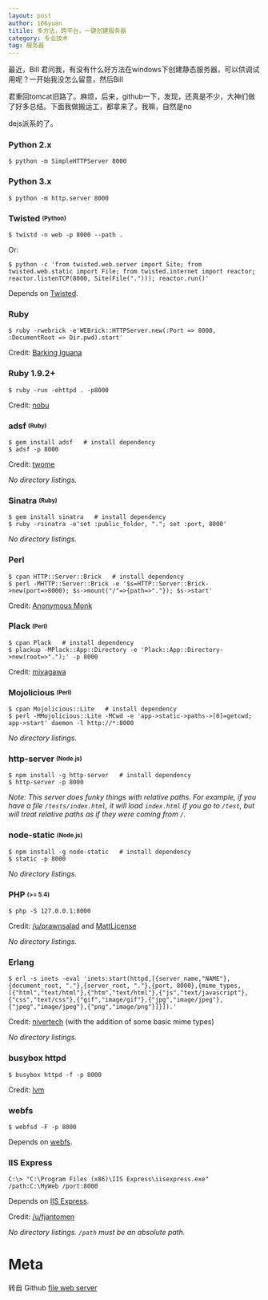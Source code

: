 ```yaml
---
layout: post
author: 166yuan
titile: 多方法，跨平台，一键创建服务器
category: 专业技术
tag: 服务器
---
```


最近，Bill 君问我，有没有什么好方法在windows下创建静态服务器，可以供调试用呢？一开始我没怎么留意，然后Bill 

君重回tomcat旧路了。麻烦，后来，github一下，发现，还真是不少，大神们做了好多总结。下面我做搬运工，都拿来了。我嘛，自然是no

dejs派系的了。

### Python 2.x

```shell
$ python -m SimpleHTTPServer 8000
```

### Python 3.x

```shell
$ python -m http.server 8000
```

### Twisted <sub><sup>(Python)</sup></sub>

```shell
$ twistd -n web -p 8000 --path .
```

Or:

```shell
$ python -c 'from twisted.web.server import Site; from twisted.web.static import File; from twisted.internet import reactor; reactor.listenTCP(8000, Site(File("."))); reactor.run()'
```

Depends on [Twisted](http://twistedmatrix.com/trac/wiki/Downloads).

### Ruby

```shell
$ ruby -rwebrick -e'WEBrick::HTTPServer.new(:Port => 8000, :DocumentRoot => Dir.pwd).start'
```

Credit: [Barking Iguana](http://barkingiguana.com/2010/04/11/a-one-line-web-server-in-ruby/)

### Ruby 1.9.2+

```shell
$ ruby -run -ehttpd . -p8000
```

Credit: [nobu](https://gist.github.com/willurd/5720255#comment-855952)

### adsf <sub><sup>(Ruby)</sup></sub>

```shell
$ gem install adsf   # install dependency
$ adsf -p 8000
```

Credit: [twome](https://gist.github.com/willurd/5720255/#comment-841393)

*No directory listings.*

### Sinatra <sub><sup>(Ruby)</sup></sub>

```shell
$ gem install sinatra   # install dependency
$ ruby -rsinatra -e'set :public_folder, "."; set :port, 8000'
```

*No directory listings.*

### Perl

```shell
$ cpan HTTP::Server::Brick   # install dependency
$ perl -MHTTP::Server::Brick -e '$s=HTTP::Server::Brick->new(port=>8000); $s->mount("/"=>{path=>"."}); $s->start'
```

Credit: [Anonymous Monk](http://www.perlmonks.org/?node_id=865239)

### Plack <sub><sup>(Perl)</sup></sub>

```shell
$ cpan Plack   # install dependency
$ plackup -MPlack::App::Directory -e 'Plack::App::Directory->new(root=>".");' -p 8000
```

Credit: [miyagawa](http://advent.plackperl.org/2009/12/day-5-run-a-static-file-web-server-with-plack.html)

### Mojolicious <sub><sup>(Perl)</sup></sub>

```shell
$ cpan Mojolicious::Lite   # install dependency
$ perl -MMojolicious::Lite -MCwd -e 'app->static->paths->[0]=getcwd; app->start' daemon -l http://*:8000
```

*No directory listings.*

### http-server <sub><sup>(Node.js)</sup></sub>

```shell
$ npm install -g http-server   # install dependency
$ http-server -p 8000
```

*Note: This server does funky things with relative paths. For example, if you have a file `/tests/index.html`, it will load `index.html` if you go to `/test`, but will treat relative paths as if they were coming from `/`.*

### node-static <sub><sup>(Node.js)</sup></sub>

```shell
$ npm install -g node-static   # install dependency
$ static -p 8000
```

*No directory listings.*

### PHP <sub><sup>(>= 5.4)</sup></sub>

```shell
$ php -S 127.0.0.1:8000
```

Credit: [/u/prawnsalad](http://www.reddit.com/r/webdev/comments/1fs45z/list_of_ad_hoc_http_server_oneliners/cad9ew3) and [MattLicense](https://gist.github.com/willurd/5720255#comment-841131)

*No directory listings.*

### Erlang

```shell
$ erl -s inets -eval 'inets:start(httpd,[{server_name,"NAME"},{document_root, "."},{server_root, "."},{port, 8000},{mime_types,[{"html","text/html"},{"htm","text/html"},{"js","text/javascript"},{"css","text/css"},{"gif","image/gif"},{"jpg","image/jpeg"},{"jpeg","image/jpeg"},{"png","image/png"}]}]).'
```

Credit: [nivertech](https://gist.github.com/willurd/5720255/#comment-841166) (with the addition of some basic mime types)

*No directory listings.*

### busybox httpd

```shell
$ busybox httpd -f -p 8000
```

Credit: [lvm](https://gist.github.com/willurd/5720255#comment-841915)

### webfs

```shell
$ webfsd -F -p 8000
```

Depends on [webfs](http://linux.bytesex.org/misc/webfs.html).

### IIS Express

```shell
C:\> "C:\Program Files (x86)\IIS Express\iisexpress.exe" /path:C:\MyWeb /port:8000
```

Depends on [IIS Express](http://www.iis.net/learn/extensions/introduction-to-iis-express/iis-express-overview).

Credit: [/u/fjantomen](http://www.reddit.com/r/webdev/comments/1fs45z/list_of_ad_hoc_http_server_oneliners/cada8no)

*No directory listings. `/path` must be an absolute path.*

# Meta

转自 Github [file web server](https://gist.github.com/willurd/5720255#file-web-servers-md)
